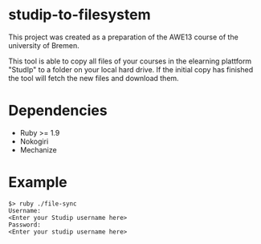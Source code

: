 studip-to-filesystem
====================

This project was created as a preparation of the AWE13 course of the university of Bremen.

This tool is able to copy all files of your courses in the elearning plattform "StudIp" to a folder on your local hard
drive. If the initial copy has finished the tool will fetch the new files and download them.

Dependencies
============

- Ruby >= 1.9
- Nokogiri
- Mechanize

Example
=======
    $> ruby ./file-sync
    Username:
    <Enter your Studip username here>
    Password:
    <Enter your studip username here>

